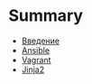 # Summary

* [Введение](README.md)
* [Ansible](ansible/README.md)
* [Vagrant](vagrant/README.md)
* [Jinja2](jinja2/README.md)

